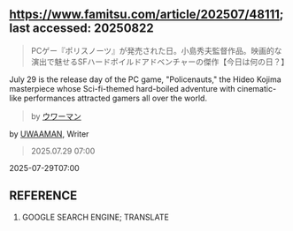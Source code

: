 ## https://www.famitsu.com/article/202507/48111; last accessed: 20250822

> PCゲー『ポリスノーツ』が発売された日。小島秀夫監督作品。映画的な演出で魅せるSFハードボイルドアドベンチャーの傑作【今日は何の日？】

July 29 is the release day of the PC game, "Policenauts," the Hideo Kojima masterpiece whose Sci-fi-themed hard-boiled adventure with cinematic-like performances attracted gamers all over the world. 

> by [ウワーマン](https://www.famitsu.com/author/17/page/1)

by [UWAAMAN](https://www.famitsu.com/author/17/page/1), Writer

> 2025.07.29 07:00

2025-07-29T07:00

## REFERENCE

1) GOOGLE SEARCH ENGINE; TRANSLATE